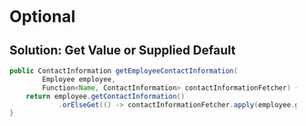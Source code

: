 # Optional

## Solution: Get Value or Supplied Default

``` java
public ContactInformation getEmployeeContactInformation(
        Employee employee,
        Function<Name, ContactInformation> contactInformationFetcher) {
    return employee.getContactInformation()
            .orElseGet(() -> contactInformationFetcher.apply(employee.getName()));
}
```
